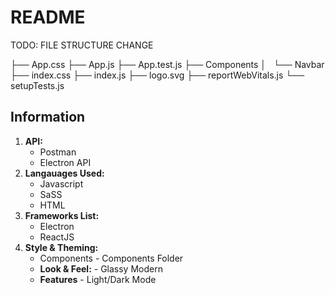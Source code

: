 # README

TODO: FILE STRUCTURE CHANGE

├── App.css
├── App.js
├── App.test.js
├── Components
│   └── Navbar
├── index.css
├── index.js
├── logo.svg
├── reportWebVitals.js
└── setupTests.js

## Information

1. **API:**
    - Postman
    - Electron API
2. **Langauages Used:**
    - Javascript
    - SaSS
    - HTML
3. **Frameworks List:**
    - Electron
    - ReactJS
4. **Style & Theming:**
    - Components - Components Folder
    - **Look & Feel:** - Glassy Modern
    - **Features** - Light/Dark Mode

